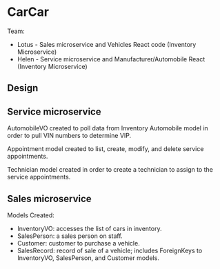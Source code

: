 # CarCar

Team:

* Lotus - Sales microservice and Vehicles React code (Inventory Microservice)
* Helen - Service microservice and Manufacturer/Automobile React (Inventory Microservice)

## Design

## Service microservice

AutomobileVO created to poll data from Inventory Automobile model in order to pull VIN numbers to determine VIP.

Appointment model created to list, create, modify, and delete service appointments.

Technician model created in order to create a technician to assign to the service appointments.

## Sales microservice

Models Created:
- InventoryVO: accesses the list of cars in inventory.
- SalesPerson: a sales person on staff.
- Customer: customer to purchase a vehicle.
- SalesRecord: record of sale of a vehicle; includes ForeignKeys to
InventoryVO, SalesPerson, and Customer models.
